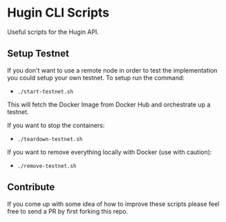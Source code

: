 # Hugin CLI Scripts
Useful scripts for the Hugin API. 

## Setup Testnet

If you don't want to use a remote node in order to test the implementation you could setup your own testnet. To setup
run the command:

- `./start-testnet.sh`

This will fetch the Docker Image from Docker Hub and orchestrate up a testnet.

If you want to stop the containers:

- `./teardown-testnet.sh`

If you want to remove everything locally with Docker (use with caution):

- `./remove-testnet.sh`

## Contribute

If you come up with some idea of how to improve these scripts please feel free to send a PR by first forking this repo.